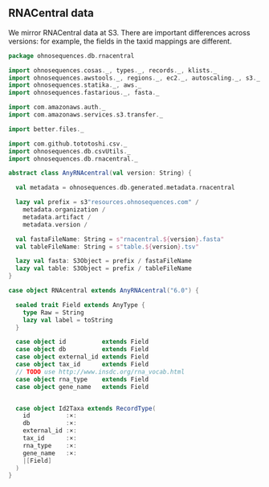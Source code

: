 
## RNACentral data

We mirror RNACentral data at S3. There are important differences across versions: for example, the fields in the taxid mappings are different.


```scala
package ohnosequences.db.rnacentral

import ohnosequences.cosas._, types._, records._, klists._
import ohnosequences.awstools._, regions._, ec2._, autoscaling._, s3._
import ohnosequences.statika._, aws._
import ohnosequences.fastarious._, fasta._

import com.amazonaws.auth._
import com.amazonaws.services.s3.transfer._

import better.files._

import com.github.tototoshi.csv._
import ohnosequences.db.csvUtils._
import ohnosequences.db.rnacentral._

abstract class AnyRNAcentral(val version: String) {

  val metadata = ohnosequences.db.generated.metadata.rnacentral

  lazy val prefix = s3"resources.ohnosequences.com" /
    metadata.organization /
    metadata.artifact /
    metadata.version /

  val fastaFileName: String = s"rnacentral.${version}.fasta"
  val tableFileName: String = s"table.${version}.tsv"

  lazy val fasta: S3Object = prefix / fastaFileName
  lazy val table: S3Object = prefix / tableFileName
}

case object RNAcentral extends AnyRNAcentral("6.0") {

  sealed trait Field extends AnyType {
    type Raw = String
    lazy val label = toString
  }

  case object id          extends Field
  case object db          extends Field
  case object external_id extends Field
  case object tax_id      extends Field
  // TODO use http://www.insdc.org/rna_vocab.html
  case object rna_type    extends Field
  case object gene_name   extends Field


  case object Id2Taxa extends RecordType(
    id          :×:
    db          :×:
    external_id :×:
    tax_id      :×:
    rna_type    :×:
    gene_name   :×:
    |[Field]
  )
}

```




[main/scala/blastDB.scala]: blastDB.scala.md
[main/scala/collectionUtils.scala]: collectionUtils.scala.md
[main/scala/csvUtils.scala]: csvUtils.scala.md
[main/scala/filterData.scala]: filterData.scala.md
[main/scala/rnacentral.scala]: rnacentral.scala.md
[test/scala/compats.scala]: ../../test/scala/compats.scala.md
[test/scala/generateData.scala]: ../../test/scala/generateData.scala.md
[test/scala/rnaCentral.scala]: ../../test/scala/rnaCentral.scala.md
[test/scala/runBundles.scala]: ../../test/scala/runBundles.scala.md